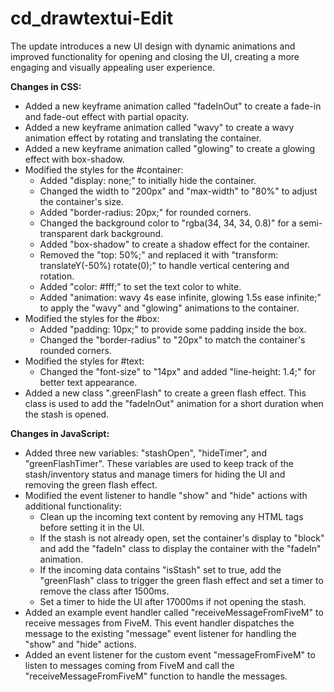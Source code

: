 # cd_drawtextui-Edit
The update introduces a new UI design with dynamic animations and improved functionality for opening and closing the UI, creating a more engaging and visually appealing user experience.

**Changes in CSS:**

- Added a new keyframe animation called "fadeInOut" to create a fade-in and fade-out effect with partial opacity.
- Added a new keyframe animation called "wavy" to create a wavy animation effect by rotating and translating the container.
- Added a new keyframe animation called "glowing" to create a glowing effect with box-shadow.
- Modified the styles for the #container:
  - Added "display: none;" to initially hide the container.
  - Changed the width to "200px" and "max-width" to "80%" to adjust the container's size.
  - Added "border-radius: 20px;" for rounded corners.
  - Changed the background color to "rgba(34, 34, 34, 0.8)" for a semi-transparent dark background.
  - Added "box-shadow" to create a shadow effect for the container.
  - Removed the "top: 50%;" and replaced it with "transform: translateY(-50%) rotate(0);" to handle vertical centering and rotation.
  - Added "color: #fff;" to set the text color to white.
  - Added "animation: wavy 4s ease infinite, glowing 1.5s ease infinite;" to apply the "wavy" and "glowing" animations to the container.
- Modified the styles for the #box:
  - Added "padding: 10px;" to provide some padding inside the box.
  - Changed the "border-radius" to "20px" to match the container's rounded corners.
- Modified the styles for #text:
  - Changed the "font-size" to "14px" and added "line-height: 1.4;" for better text appearance.
- Added a new class ".greenFlash" to create a green flash effect. This class is used to add the "fadeInOut" animation for a short duration when the stash is opened.

**Changes in JavaScript:**

- Added three new variables: "stashOpen", "hideTimer", and "greenFlashTimer". These variables are used to keep track of the stash/inventory status and manage timers for hiding the UI and removing the green flash effect.
- Modified the event listener to handle "show" and "hide" actions with additional functionality:
  - Clean up the incoming text content by removing any HTML tags before setting it in the UI.
  - If the stash is not already open, set the container's display to "block" and add the "fadeIn" class to display the container with the "fadeIn" animation.
  - If the incoming data contains "isStash" set to true, add the "greenFlash" class to trigger the green flash effect and set a timer to remove the class after 1500ms.
  - Set a timer to hide the UI after 17000ms if not opening the stash.
- Added an example event handler called "receiveMessageFromFiveM" to receive messages from FiveM. This event handler dispatches the message to the existing "message" event listener for handling the "show" and "hide" actions.
- Added an event listener for the custom event "messageFromFiveM" to listen to messages coming from FiveM and call the "receiveMessageFromFiveM" function to handle the messages.
